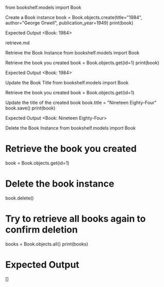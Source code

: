from bookshelf.models import Book

Create a Book instance book = Book.objects.create(title="1984", author="George Orwell", publication_year=1949) print(book)

Expected Output <Book: 1984>

retrieve.md

Retrieve the Book Instance
from bookshelf.models import Book

Retrieve the book you created
book = Book.objects.get(id=1) print(book)

Expected Output
<Book: 1984>

Update the Book Title
from bookshelf.models import Book

Retrieve the book you created
book = Book.objects.get(id=1)

Update the title of the created book
book.title = "Nineteen Eighty-Four" book.save() print(book)

Expected Output
<Book: Nineteen Eighty-Four>

Delete the Book Instance
from bookshelf.models import Book

# Retrieve the book you created
book = Book.objects.get(id=1)

# Delete the book instance
book.delete()

# Try to retrieve all books again to confirm deletion
books = Book.objects.all()
print(books)

# Expected Output
[]